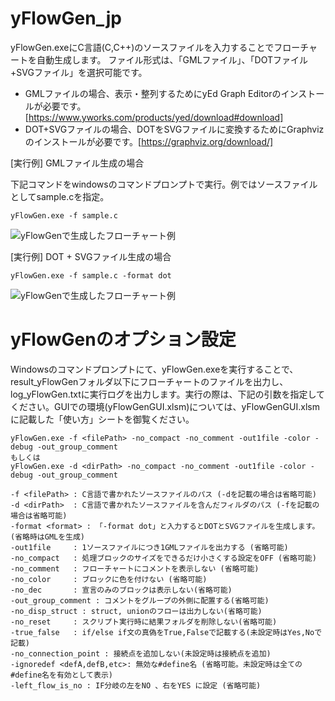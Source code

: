 # yFlowGen_jp
yFlowGen.exeにC言語(C,C++)のソースファイルを入力することでフローチャートを自動生成します。
ファイル形式は、「GMLファイル」、「DOTファイル+SVGファイル」を選択可能です。
-	GMLファイルの場合、表示・整列するためにyEd Graph Editorのインストールが必要です。[https://www.yworks.com/products/yed/download#download]
-	DOT+SVGファイルの場合、DOTをSVGファイルに変換するためにGraphvizのインストールが必要です。[https://graphviz.org/download/]
 
[実行例] GMLファイル生成の場合

下記コマンドをwindowsのコマンドプロンプトで実行。例ではソースファイルとしてsample.cを指定。
```
yFlowGen.exe -f sample.c
```
![yFlowGenで生成したフローチャート例](http://toowaki.web.fc2.com/picture/yFLowGne_pic_code2gml.png "")

[実行例] DOT + SVGファイル生成の場合
```
yFlowGen.exe -f sample.c -format dot
```
![yFlowGenで生成したフローチャート例](http://toowaki.web.fc2.com/picture/yFLowGne_pic_code2dot.png "")
　 
# yFlowGenのオプション設定
Windowsのコマンドプロンプトにて、yFlowGen.exeを実行することで、result_yFlowGenフォルダ以下にフローチャートのファイルを出力し、log_yFlowGen.txtに実行ログを出力します。実行の際は、下記の引数を指定してください。GUIでの環境(yFlowGenGUI.xlsm)については、yFlowGenGUI.xlsmに記載した「使い方」シートを御覧ください。
```
yFlowGen.exe -f <filePath> -no_compact -no_comment -out1file -color -debug -out_group_comment
もしくは
yFlowGen.exe -d <dirPath> -no_compact -no_comment -out1file -color -debug -out_group_comment

-f <filePath> : C言語で書かれたソースファイルのパス (-dを記載の場合は省略可能)
-d <dirPath>  : C言語で書かれたソースファイルを含んだフィルダのパス (-fを記載の場合は省略可能)
-format <format> : 「-format dot」と入力するとDOTとSVGファイルを生成します。(省略時はGMLを生成)
-out1file     : 1ソースファイルにつき1GMLファイルを出力する (省略可能) 
-no_compact   : 処理ブロックのサイズをできるだけ小さくする設定をOFF (省略可能)
-no_comment   : フローチャートにコメントを表示しない (省略可能) 
-no_color     : ブロックに色を付けない (省略可能)
-no_dec       : 宣言のみのブロックは表示しない(省略可能)
-out_group_comment : コメントをグループの外側に配置する(省略可能)
-no_disp_struct : struct, unionのフローは出力しない(省略可能)
-no_reset     : スクリプト実行時に結果フォルダを削除しない(省略可能)
-true_false   : if/else if文の真偽をTrue,Falseで記載する(未設定時はYes,Noで記載)
-no_connection_point : 接続点を追加しない(未設定時は接続点を追加)
-ignoredef <defA,defB,etc>: 無効な#define名 (省略可能。未設定時は全ての#define名を有効として表示)
-left_flow_is_no : IF分岐の左をNO 、右をYES に設定 (省略可能)
```
